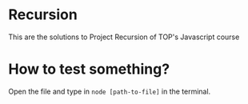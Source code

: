# Recursion

This are the solutions to Project Recursion of TOP's Javascript course

# How to test something?

Open the file and type in `node [path-to-file]` in the terminal.
